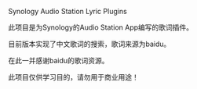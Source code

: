 Synology Audio Station Lyric Plugins

此项目是为Synology的Audio Station App编写的歌词插件。

目前版本实现了中文歌词的搜索，歌词来源为baidu。

在此一并感谢baidu的歌词资源。

此项目仅供学习目的，请勿用于商业用途！
